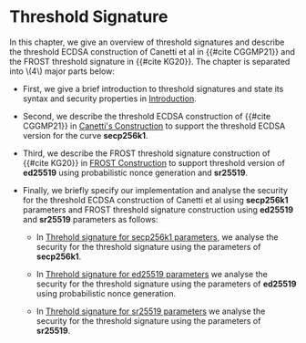 # Threshold Signature

In this chapter, we give an overview of threshold signatures and describe the threshold ECDSA construction of Canetti et al in {{#cite CGGMP21}} and the FROST threshold signature in {{#cite KG20}}. The chapter is separated into \\(4\\) major parts below:
- First, we give a brief introduction to threshold signatures and state its syntax and security properties in [Introduction](./threshold-ecdsa-introduction/introduction.md). 

- Second, we describe the threshold ECDSA construction of {{#cite CGGMP21}} in [Canetti's Construction](./threshold-ecdsa-construction/introduction.md) to support the threshold ECDSA version for the curve **secp256k1**. 

- Third, we describe the FROST threshold signature construction of {{#cite KG20}} in [FROST Construction](./frost-construction/introduction.md) to support threshold version of **ed25519** using probabilistic nonce generation and **sr25519**.

- Finally, we briefly specify our implementation and analyse the security for the threshold ECDSA construction of Canetti et al using  **secp256k1** parameters and FROST threshold signature construction using **ed25519** and **sr25519** parameters as follows:

    - In [Threhold signature for secp256k1 parameters](./intended-implementation/threshold-ecdsa-from-secp256k1.md), we analyse the security for the threshold signature using the parameters of **secp256k1**.

    - In  [Threhold signature for ed25519 parameters](./intended-implementation/threshold-ecdsa-from-ed25519.md) we analyse the security for the threshold signature using the parameters of **ed25519** using probabilistic nonce generation.

    - In [Threhold signature for sr25519 parameters](./intended-implementation/threshold-ecdsa-from-sr-25519.md) we analyse the security for the threshold signature using the parameters of **sr25519**.
